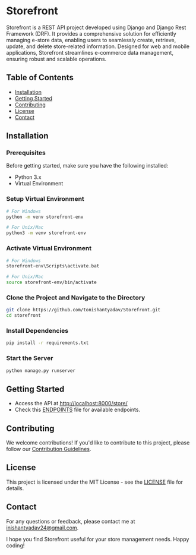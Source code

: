 # Storefront

Storefront is a REST API project developed using Django and Django Rest Framework (DRF). It provides a comprehensive solution for efficiently managing e-store data, enabling users to seamlessly create, retrieve, update, and delete store-related information. Designed for web and mobile applications, Storefront streamlines e-commerce data management, ensuring robust and scalable operations.

## Table of Contents

- [Installation](#installation)
- [Getting Started](#getting-started)
- [Contributing](#contributing)
- [License](#license)
- [Contact](#contact)

## Installation

### Prerequisites

Before getting started, make sure you have the following installed:

- Python 3.x
- Virtual Environment

### Setup Virtual Environment

```bash
# For Windows
python -m venv storefront-env

# For Unix/Mac
python3 -m venv storefront-env
```
### Activate Virtual Environment
```bash
# For Windows
storefront-env\Scripts\activate.bat

# For Unix/Mac
source storefront-env/bin/activate
```

### Clone the Project and Navigate to the Directory
```bash
git clone https://github.com/tonishantyadav/Storefront.git
cd storefront
```

### Install Dependencies
```bash
pip install -r requirements.txt
```

### Start the Server
```bash
python manage.py runserver
```

## Getting Started
- Access the API at [http://localhost:8000/store/](http://localhost:8000/store/)
- Check this [ENDPOINTS](ENDPOINTS.md) file for available endpoints.


## Contributing
We welcome contributions! If you'd like to contribute to this project, please follow our [Contribution Guidelines](CONTRIBUTING.md).


## License
This project is licensed under the MIT License - see the [LICENSE](LICENSE) file for details.

## Contact

For any questions or feedback, please contact me at [inishantyadav24@gmail.com](mailto:inishantyadav24@gmail.com). 

I hope you find Storefront useful for your store management needs. Happy coding!
